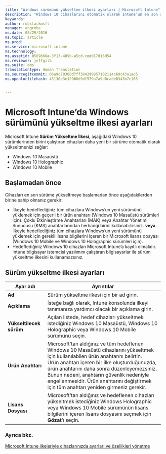 ```yaml
---
title: "Windows sürümünü yükseltme ilkesi ayarları | Microsoft Intune"
description: "Windows 10 cihazlarını otomatik olarak Intune’un en son sürümüne yükseltmeyi öğrenin."
keywords: 
author: robstackmsft
manager: angrobe
ms.date: 08/29/2016
ms.topic: article
ms.prod: 
ms.service: microsoft-intune
ms.technology: 
ms.assetid: 8589866a-3f13-489b-a5cd-cee017d16d54
ms.reviewer: jeffgilb
ms.suite: ems
translationtype: Human Translation
ms.sourcegitcommit: 06a9c78300d7ff384299957102114c69c43a1ad5
ms.openlocfilehash: 45130e3e12968d9df579a7a9d0cade0343b7c165


---
```


# Microsoft Intune’da Windows sürümünü yükseltme ilkesi ayarları
Microsoft Intune **Sürüm Yükseltme İlkesi**, aşağıdaki Windows 10 sürümlerinden birini çalıştıran cihazları daha yeni bir sürüme otomatik olarak yükseltmenizi sağlar:
* Windows 10 Masaüstü
* Windows 10 Holographic
* Windows 10 Mobile

## Başlamadan önce
Cihazları en son sürüme yükseltmeye başlamadan önce aşağıdakilerden birine sahip olmanız gerekir:
* İlkeyle hedeflediğiniz tüm cihazlara Windows’un yeni sürümünü yüklemek için geçerli bir ürün anahtarı (Windows 10 Masaüstü sürümleri için). Çoklu Etkinleştirme Anahtarları (MAK) veya Anahtar Yönetimi Sunucusu (KMS) anahtarlarından herhangi birini kullanabilirsiniz.
**veya** İlkeyle hedeflediğiniz tüm cihazlara Windows’un yeni sürümünü yüklemek için gerekli lisans bilgilerini içeren bir Microsoft lisans dosyası (Windows 10 Mobile ve Windows 10 Holographic sürümleri için).
* Hedeflediğiniz Windows 10 cihazları Microsoft Intune’a kayıtlı olmalıdır. Intune bilgisayar istemcisi yazılımını çalıştıran bilgisayarlar ile sürüm yükseltme ilkesini kullanamazsınız.

## Sürüm yükseltme ilkesi ayarları

|Ayar adı|Ayrıntılar|
|-|-|
|**Ad**|Sürüm yükseltme ilkesi için bir ad girin.|
|**Açıklama**|İsteğe bağlı olarak, Intune konsolunda ilkeyi tanımanıza yardımcı olacak bir açıklama girin.
|**Yükseltilecek sürüm**|Açılan listede, hedef cihazları yükseltmek istediğiniz Windows 10 Masaüstü, Windows 10 Holographic veya Windows 10 Mobile sürümünü seçin.
|**Ürün Anahtarı**|Microsoft’tan aldığınız ve tüm hedeflenen Windows 10 Masaüstü cihazlarını yükseltmek için kullanılabilen ürün anahtarını belirtin.<br>Ürün anahtarı içeren bir ilke oluşturduğunuzda, ürün anahtarını daha sonra düzenleyemezsiniz. Bunun nedeni, anahtarın güvenlik nedeniyle engellenmesidir. Ürün anahtarını değiştirmek için tüm anahtarı yeniden girmeniz gerekir.
|**Lisans Dosyası**|Microsoft’tan aldığınız ve hedeflenen cihazları yükseltmek istediğiniz Windows Holographic veya Windows 10 Mobile sürümünün lisans bilgilerini içeren lisans dosyasını seçmek için **Gözat**’ı seçin.

### Ayrıca bkz.
[Microsoft Intune ilkeleriyle cihazlarınızda ayarları ve özellikleri yönetme](manage-settings-and-features-on-your-devices-with-microsoft-intune-policies.md)



<!--HONumber=Aug16_HO5-->


